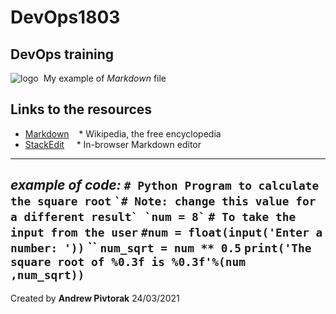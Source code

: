 # DevOps1803
DevOps training
-------
![logo](https://upload.wikimedia.org/wikipedia/commons/thumb/4/48/Markdown-mark.svg/208px-Markdown-mark.svg.png)  My example of *Markdown* file  
## Links to the resources
* [Markdown](http://en.wikipedia.com/wiki/Markdown)
   * Wikipedia, the free encyclopedia
* [StackEdit](https://stackedit.io/)
    * In-browser Markdown editor
------
*example of code:*
`# Python Program to calculate the square root`
``
`# Note: change this value for a different result`
`num = 8`
``
`# To take the input from the user`
`#num = float(input('Enter a number: '))`
``
`num_sqrt = num ** 0.5`
`print('The square root of %0.3f is %0.3f'%(num ,num_sqrt))`
----
Created by __Andrew Pivtorak__ 24/03/2021
